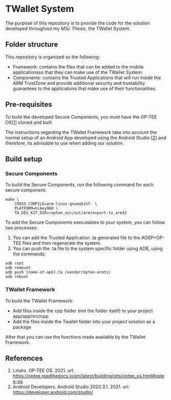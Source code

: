 # TWallet System

The purpose of this repository is to provide the code for the solution developed throughout my MSc Thesis, the TWallet System.

## Folder structure

This repository is organized as the following:

- Framework: contains the files that can be added to the mobile applicationsso that they can make use of the TWallet System.
- Components: contains the Trusted Applications that will run inside the ARM TrustZone and provide additional security and trustability guarantees to the applications that make use of their functionalities.

## Pre-requisites

To build the developed Secure Components, you must have the OP-TEE OS[[1]](#references) cloned and built

The instructions regarding the TWallet Framework take into account the normal setup of an Android App developed using the Android Studio [[2]](#references) and therefore, its advisable to use when adding our solution.

## Build setup
### Secure Components

To build the Secure Components, run the following command for each secure component:
```
make \
    CROSS_COMPILE=arm-linux-gnueabihf- \
    PLATFORM=hikey960 \
    TA_DEV_KIT_DIR=<optee_os>/out/arm/export-ta_arm32
```

To add the Secure Components executables to your system, you can follow two processes:
1. You can add the Trusted Application .ta generated file to the AOSP+OP-TEE files and then regenerate the system
2. You can push the .ta file to the system specific folder using ADB, using the commands:
```
adb root
adb remount
adb push [name-of-apk].ta /vendor/optee-armtz/
adb reboot
```

### TWallet Framework

To build the TWallet Framework:
 - Add files inside the cpp folder (not the folder itself) to your project app/app/src/cpp
 - Add the files inside the Twallet folder into your project solution as a package

After that you can use the functions made available by the TWallet Framework.

## References

1. Linaro. OP-TEE OS. 2021. url: https://optee.readthedocs.io/en/latest/building/gits/optee_os.html#optee-os
2. Android Developers. Android Studio 2020.3.1. 2021. url: https://developer.android.com/studio/